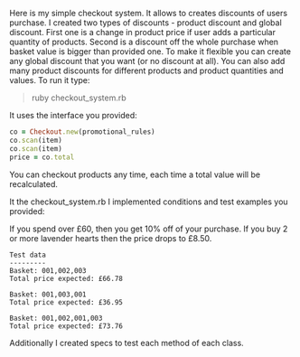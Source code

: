 Here is my simple checkout system. It allows to creates discounts of users purchase. I created two types of discounts - product discount and global discount. First one is a change in product price if user adds a particular quantity of products. Second is a discount off the whole purchase when basket value is bigger than provided one. To make it flexible you can create any global discount that you want (or no discount at all). You can also add many product discounts for different products and product quantities and values. To run it type:
> ruby checkout_system.rb

It uses the interface you provided:

```ruby
co = Checkout.new(promotional_rules)
co.scan(item)
co.scan(item)
price = co.total
```

You can checkout products any time, each time a total value will be recalculated.

It the checkout_system.rb I implemented conditions and test examples you provided:

If you spend over £60, then you get 10% off of your purchase.
If you buy 2 or more lavender hearts then the price drops to £8.50.

```
Test data
---------
Basket: 001,002,003
Total price expected: £66.78

Basket: 001,003,001
Total price expected: £36.95

Basket: 001,002,001,003
Total price expected: £73.76
```

Additionally I created specs to test each method of each class.